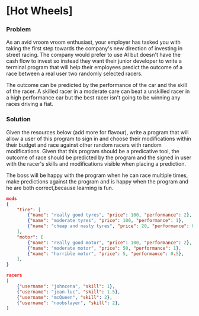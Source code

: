 
# [Hot Wheels]

### Problem
As an avid vroom vroom enthusiast, your employer has tasked you with taking the first step towards the company's new direction of investing in street racing. The company would prefer to use AI but doesn't have the cash flow to invest so instead they want their junior developer to write a terminal program that will help their employees predict the outcome of a race between a real user two randomly selected racers.

The outcome can be predicted by the performance of the car and the skill of the racer. A skilled racer in a moderate care can beat a unskilled racer in a high performance car but the best racer isn't going to be winning any races driving a fiat.

### Solution
Given the resources below (add more for flavour), write a program that will allow a user of this program to sign in and choose their modifications within their budget and race against other random racers with random modifications. Given that this program should be a predicative tool, the outcome of race should be predicted by the program and the signed in user with the racer's skills and modifications visible when placing a prediction.

The boss will be happy with the program when he can race multiple times, make predictions against the program and is happy when the program and he are both correct,because learning is fun.


```json
mods
{
    "tire": [
        {"name": "really good tyres", "price": 100, "performance": 2},
        {"name": "moderate tyres", "price": 100, "performance": 1},
        {"name": "cheap and nasty tyres", "price": 20, "performance": 0.5}
    ],
    "motor": [
        {"name": "really good motor", "price": 100, "performance": 2},
        {"name": "moderate motor", "price": 50, "performance": 1},
        {"name": "horrible motor", "price": 5, "performance": 0.5},
    ],
}

racers
[
    {"username": "johncena", "skill": 1},
    {"username": "jean-luc", "skill": 1.5},
    {"username": "mcQueen", "skill": 2},
    {"username": "noobslayer", "skill": 2},
]
```